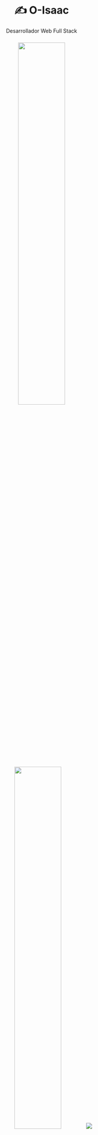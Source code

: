 <h1 align="center">✍ O-Isaac</h1>
<p  align="center">Desarrollador Web Full Stack</p>

###

<p align="center">
  <img height="50%" width="auto" src ="https://github-readme-stats.vercel.app/api?username=o-isaac&show_icons=true&count_private=true&theme=darcula&hide_border=true&hide=issues,contribs&bg_color=00000000">
  <img height="50%" width="auto" src ="https://github-readme-stats.vercel.app/api/top-langs/?username=o-isaac&layout=compact&hide_border=true&theme=darcula&bg_color=00000000&langs_count=6&hide=jupyter%20notebook,tex,css,php&exclude_repo=Pacman-AI">
  <img src ="https://github-readme-streak-stats.herokuapp.com?user=o-isaac&theme=darcula&hide_border=true&background=FFFFFF00">
</p>


<p align="center">
  <a href="https://github.com/O-Isaac/FGO-Daily-Login">
    <img align="center" src="https://github-readme-stats.vercel.app/api/pin/?username=o-isaac&repo=FGO-Daily-Login&theme=buefy" />
  </a>
  <a href="https://github.com/anuraghazra/anuraghazra.github.io">
    <img align="center" src="https://github-readme-stats.vercel.app/api/pin/?username=atlasacademy&repo=apps&theme=buefy" />
  </a>
</p>


